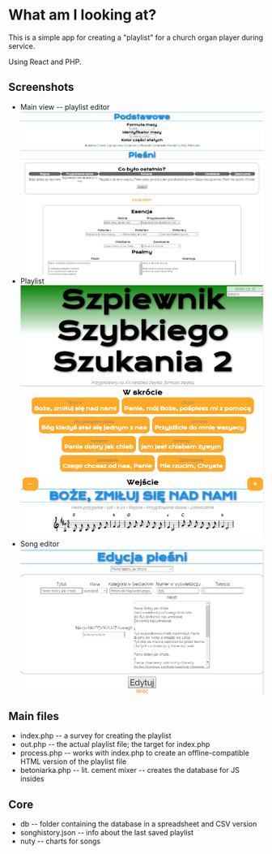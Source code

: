 # What am I looking at?

This is a simple app for creating a "playlist" for a church organ player during service.

Using React and PHP.

## Screenshots

- Main view -- playlist editor
![main view](.demo/main.png)
- Playlist
![playlist](.demo/list.png)
- Song editor
![song editor](.demo/editor.png)


## Main files

- index.php -- a survey for creating the playlist
- out.php -- the actual playlist file; the target for index.php
- process.php -- works with index.php to create an offline-compatible HTML version of the playlist file
- betoniarka.php -- lit. cement mixer -- creates the database for JS insides

## Core

- db -- folder containing the database in a spreadsheet and CSV version
- songhistory.json -- info about the last saved playlist
- nuty -- charts for songs